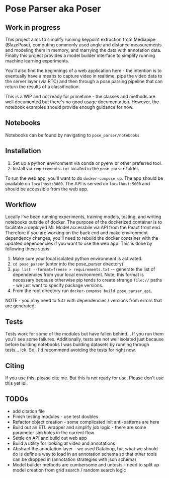 # Pose Parser aka Poser

## Work in progress


This project aims to simplify running keypoint extraction from Mediapipe (BlazePose), computing commonly used angle and distance measurements and modeling them in memory, and marrying the data with annotation data. Finally this project provides a model builder interface to simplify running machine learning experiments.

You'll also find the beginnings of a web application here - the intention is to eventually have a means to capture video in realtime, pipe the video data to the server layer (via RTC) and then through a pose parsing pipeline that can return the results of a classification.

This is a WIP and not ready for primetime - the classes and methods are well documented but there's no good usage documentation. However, the notebook examples should provide enough guidance for now.

## Notebooks

Notebooks can be found by navigating to `pose_parser/notebooks`

## Installation

1. Set up a python environment via conda or pyenv or other preferred tool.
2. Install via `requirements.txt` located in the `pose_parser` folder.

To run the web app, you'll want to do `docker-compose up`. The app should be available on `localhost:3000`. The API is served on `localhost:5000` and should be accessible from the web app.

## Workflow

Locally I've been running experiments, training models, testing, and writing notebooks outside of docker. The purpose of the dockerized container is to facilitate a deployed ML Model accessbile via API from the React front end. Therefore if you are working on the back end and make environment dependency changes, you'll need to rebuild the docker container with the updated dependencies if you want to use the web app. This is done by following these steps:

1. Make sure your local isolated python environment is activated.
2. `cd pose_parser` (enter into the pose_parser directory)
3. `pip list --format=freeze > requirements.txt` -- generate the list of dependencies from your local environment. Note, this format is necessary because otherwise pip tends to create strange `file://` paths - we just want to specify package versions.
4. From the root directory run `docker-compose build pose_parser_api`. 

NOTE - you may need to futz with dependencies / versions from errors that are generated.


## Tests

Tests work for some of the modules but have fallen behind... 
If you run them you'll see some failures. Additionally, tests are not well isolated just because before building notebooks I was building datasets by running through tests... ick. So.. I'd recommend avoiding the tests for right now.

## Citing 

If you use this, please cite me. But this is not ready for use. Please don't use this yet lol.

## TODOs
* add citation file
* Finish testing modules - use test doubles
* Refactor object creation - some complicated init anti-patterns are here
* Build out an ETL wrapper and simplify job logic - there are some parameter sinkholes in the current flow
* Settle on API and build out web app
* Build a utility for looking at video and annotations
* Abstract the annotation layer - we used Dataloop, but what we should do is define a way to load in an annotation schema so that other tools can be dropped in (annotation strategies with json schema)
* Model builder methods are cumbersome and untests - need to split up model creation from grid search / random search logic
   

  
